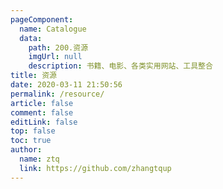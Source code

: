 ```yaml
---
pageComponent: 
  name: Catalogue
  data: 
    path: 200.资源
    imgUrl: null
    description: 书籍、电影、各类实用网站、工具整合
title: 资源
date: 2020-03-11 21:50:56
permalink: /resource/
article: false
comment: false
editLink: false
top: false
toc: true
author: 
  name: ztq
  link: https://github.com/zhangtqup
---
```

